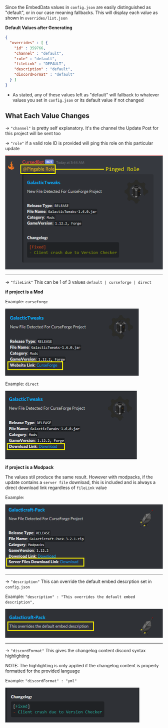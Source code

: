 Since the EmbedData values in `config.json` are easily distinguished as "default", or in our case meaning fallbacks. This will display each value as shown in `overrides/list.json`

**Default Values after Generating**
```json
{
  "overrides" : [ {
    "id" : 359766,
    "channel" : "default",
    "role" : "default",
    "fileLink" : "DEFAULT",
    "description" : "default",
    "discordFormat" : "default"
  } ]
}
```
  - As stated, any of these values left as "default" will fallback to whatever values you set in `config.json` or its default value if not changed
  
**What Each Value Changes**
---

-> `"channel"` is pretty self explanatory. It's the channel the Update Post for this project will be sent too


-> `"role"` if a valid role ID is provided will ping this role on this particular update

![](https://github.com/ReadOnlyDevelopment/CursedBot/blob/master/assets/role-ping.png)

---

-> `"fileLink"` This can be 1 of 3 values `default | curseforge | direct`


**if project is a Mod**

Example: `curseforge`

![](https://github.com/ReadOnlyDevelopment/CursedBot/blob/master/assets/filelink-curseforge.png)

Example: `direct`

![](https://github.com/ReadOnlyDevelopment/CursedBot/blob/master/assets/filelink-direct.png)


**if project is a Modpack**

The values stil produce the same result. However with modpacks, if the update contains a `server file` download, this is included
and is always a direct download link regardless of `fileLink` value

Example:

![](https://github.com/ReadOnlyDevelopment/CursedBot/blob/master/assets/modpack-serverfiles.png)

---

-> `"description"` This can override the default embed descrption set in `config.json`

Example: `"description" : "This overrides the default embed description",`

![](https://github.com/ReadOnlyDevelopment/CursedBot/blob/master/assets/desc.png)

---

-> `"discordFormat"` This gives the changelog content discord syntax highlighting

NOTE: The highlighting is only applied if the changelog content is properly formatted for the provided language

Example: `"discordFormat" : "yml"`

![](https://github.com/ReadOnlyDevelopment/CursedBot/blob/master/assets/yml.png)